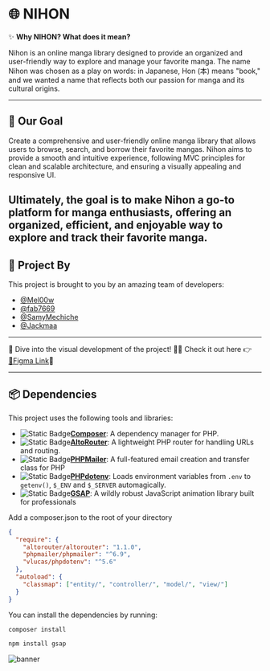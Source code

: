 # 🌐 **NIHON**

✨ **Why NIHON? What does it mean?**

Nihon is an online manga library designed to provide an organized and user-friendly way to explore and manage your favorite manga. The name Nihon was chosen as a play on words: in Japanese, Hon (本) means "book," and we wanted a name that reflects both our passion for manga and its cultural origins.

---

## 🚀 **Our Goal**

Create a comprehensive and user-friendly online manga library that allows users to browse, search, and borrow their favorite mangas. Nihon aims to provide a smooth and intuitive experience, following MVC principles for clean and scalable architecture, and ensuring a visually appealing and responsive UI.

## Ultimately, the goal is to make Nihon a go-to platform for manga enthusiasts, offering an organized, efficient, and enjoyable way to explore and track their favorite manga.

## 👥 **Project By**

This project is brought to you by an amazing team of developers:

- [@Mel00w](https://github.com/Mel00w)
- [@fab7669](https://github.com/fab7669)
- [@SamyMechiche](https://github.com/SamyMechiche)
- [@Jackmaa](https://github.com/Jackmaa)

---

🚀 Dive into the visual development of the project! 🎨✨ Check it out here 👉 [🔗Figma Link](https://www.figma.com/design/tXuyhVI6Gn2KWWSWEsT6Ws/Nihon?node-id=0-1&t=lASsIPRIr4MPBp68-1)👀

---

## 📦 **Dependencies**

This project uses the following tools and libraries:

- ![Static Badge](https://img.shields.io/badge/composer-dependency_manager-blue)**[Composer](https://getcomposer.org/)**: A dependency manager for PHP.
- ![Static Badge](https://img.shields.io/badge/altorouter-router-green)**[AltoRouter](https://github.com/dannyvankooten/AltoRouter)**: A lightweight PHP router for handling URLs and routing.
- ![Static Badge](https://img.shields.io/badge/phpmailer-mailer-green)**[PHPMailer](https://github.com/PHPMailer/PHPMailer)**: A full-featured email creation and transfer class for PHP
- ![Static Badge](https://img.shields.io/badge/phpdotenv-envvraiables-green)**[PHPdotenv](https://packagist.org/packages/vlucas/phpdotenv)**: Loads environment variables from `.env` to `getenv()`, `$_ENV` and `$_SERVER` automagically.
- ![Static Badge](https://img.shields.io/badge/GSAP-jsanimation-green)**[GSAP](https://gsap.com/)**: A wildly robust JavaScript animation library built for professionals

Add a composer.json to the root of your directory

```json
{
  "require": {
    "altorouter/altorouter": "1.1.0",
    "phpmailer/phpmailer": "^6.9",
    "vlucas/phpdotenv": "^5.6"
  },
  "autoload": {
    "classmap": ["entity/", "controller/", "model/", "view/"]
  }
}
```

You can install the dependencies by running:

```bash
composer install
```

```bash
npm install gsap
```
![banner](https://i.imgur.com/CYyNwHs.jpeg)
